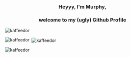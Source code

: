 <h3 align="center">Heyyy, I'm Murphy,</h3>
<h3 align="center">welcome to my (ugly) Github Profile</h3>

<p align="left"> <img src="https://komarev.com/ghpvc/?username=kaffeedor&label=Profile%20views&color=0e75b6&style=flat" alt="kaffeedor" /> </p>

<p><img align="left" src="https://github-readme-stats.vercel.app/api/top-langs?username=kaffeedor&show_icons=true&locale=en&layout=compact" alt="kaffeedor" /></p>

<p>&nbsp;<img align="center" src="https://github-readme-stats.vercel.app/api?username=kaffeedor&show_icons=true&locale=en" alt="kaffeedor" /></p>

<p><img align="center" src="https://github-readme-streak-stats.herokuapp.com/?user=kaffeedor&" alt="kaffeedor" /></p>

